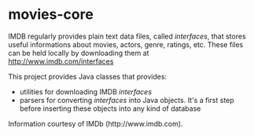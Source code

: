 movies-core
=========
<p>
IMDB regularly provides plain text data files, called <i>interfaces</i>, that stores useful informations about movies, actors, genre, ratings, etc. These files can be held locally by downloading them at <a href="http://www.imdb.com/interfaces">http://www.imdb.com/interfaces</a>
</p>
<p>
This project provides Java classes that provides:
<ul>
<li>utilities for downloading IMDB <i>interfaces</i></li>
<li>parsers for converting <i>interfaces</i> into Java objects. It's a first step before inserting these objects into any kind of database</li>
</ul>
</p>
<p>
Information courtesy of IMDb (http://www.imdb.com).
</p>
